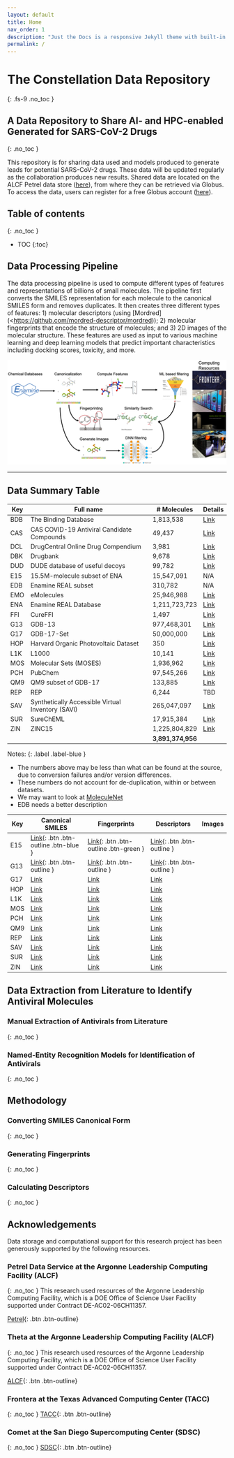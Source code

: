 ```yaml
---
layout: default
title: Home
nav_order: 1
description: "Just the Docs is a responsive Jekyll theme with built-in search that is easily customizable and hosted on GitHub Pages."
permalink: /
---
```


# The Constellation Data Repository
{: .fs-9 .no_toc }

## A Data Repository to Share AI- and HPC-enabled Generated for SARS-CoV-2 Drugs
{: .no_toc }

This repository is for sharing data used and models produced to generate leads for potential SARS-CoV-2 drugs. These data will be updated regularly as the collaboration produces new results. Shared data are located on the ALCF Petrel data store ([here](https://app.globus.org/file-manager?origin_id=a386b552-6086-11ea-9688-0e56c063f437&origin_path=%2F)), from where they can be retrieved via Globus. To access the data, users can register for a free Globus account ([here](<https://www.globus.org>)).

## Table of contents
{: .no_toc }

* TOC
{:toc}

## Data Processing Pipeline
The data processing pipeline is used to compute different types of features and representations of billions of small molecules.  The pipeline first converts the SMILES representation for each molecule to the canonical SMILES form and removes duplicates. It then creates three different types of features: 1) molecular descriptors (using [Mordred](<https://github.com/mordred-descriptor/mordred));  2) molecular fingerprints that encode the structure of molecules; and 3) 2D images of the molecular structure.  These features are used as input to various machine learning and deep learning models that predict important characteristics including docking scores, toxicity, and more.

![Data processing pipeline](./assets/images/pipeline.png)

---

## Data Summary Table

Key | Full name | # Molecules | Details
----- | --- | --- | --- 
BDB | The Binding Database | 1,813,538 | [Link](https://www.bindingdb.org/bind/index.jsp)
CAS | CAS COVID-19 Antiviral Candidate Compounds | 49,437 | [Link](https://www.cas.org/covid-19-antiviral-compounds-dataset)
DCL | DrugCentral Online Drug Compendium | 3,981 | [Link](http://drugcentral.org)
DBK | Drugbank | 9,678 | [Link](https://www.drugbank.ca)
DUD | DUDE database of useful decoys | 99,782 | [Link](http://dude.docking.org)
E15 | 15.5M-molecule subset of ENA | 15,547,091 | N/A
EDB | Enamine REAL subset | 310,782 | N/A
EMO | eMolecules | 25,946,988 | [Link](https://www.emolecules.com/info/products-data-downloads.html)
ENA | Enamine REAL Database | 1,211,723,723 | [Link](https://enamine.net/library-synthesis/real-compounds/real-database)
FFI | CureFFI | 1,497 | [Link](https://www.cureffi.org/2013/10/04/list-of-fda-approved-drugs-and-cns-drugs-with-smiles/)
G13 | GDB-13| 977,468,301 | [Link](http://gdb.unibe.ch/downloads/)
G17 | GDB-17-Set| 50,000,000 | [Link](http://gdb.unibe.ch/downloads/)
HOP | Harvard Organic Photovoltaic Dataset | 350 | [Link](https://www.nature.com/articles/sdata201686)
L1K | L1000 | 10,141 | [Link](http://www.lincsproject.org)
MOS | Molecular Sets (MOSES) | 1,936,962 | [Link](https://github.com/molecularsets/moses)
PCH | PubChem | 97,545,266 | [Link](https://www.ncbi.nlm.nih.gov/guide/data-software/)
QM9 | QM9 subset of GDB-17 | 133,885 | [Link](http://quantum-machine.org/datasets/)
REP | REP | 6,244 | TBD
SAV | Synthetically Accessible Virtual Inventory (SAVI) | 265,047,097 | [Link](https://cactus.nci.nih.gov/download/savi_download/)
SUR | SureChEML | 17,915,384 | [Link](https://surechembl.org/)
ZIN | ZINC15 | 1,225,804,829 | [Link](http://zinc15.docking.org)
    |        | **3,891,374,956** |

Notes:
{: .label .label-blue }
* The numbers above may be less than what can be found at the source, due to conversion failures and/or version differences.
* These numbers do not account for de-duplication, within or between datasets.
* We may want to look at [MoleculeNet](http://moleculenet.ai/datasets-1)
* EDB needs a better description


Key | Canonical SMILES | Fingerprints | Descriptors | Images
----- | --- | --- | ---  | ---
E15 | [Link](https://app.globus.org/file-manager?origin_id=a386b552-6086-11ea-9688-0e56c063f437&origin_path=%2Fdata%2Fdescriptors%2FDrunkBank_descriptors%2F){: .btn .btn-outline .btn-blue } | [Link](https://app.globus.org/file-manager?origin_id=a386b552-6086-11ea-9688-0e56c063f437&origin_path=%2Fdata%2Fdescriptors%2FDrunkBank_descriptors%2F){: .btn .btn-outline .btn-green } | [Link](https://app.globus.org/file-manager?origin_id=a386b552-6086-11ea-9688-0e56c063f437&origin_path=%2Fdata%2Fdescriptors%2FDrunkBank_descriptors%2F){: .btn .btn-outline }
G13 | [Link](https://app.globus.org/file-manager?origin_id=a386b552-6086-11ea-9688-0e56c063f437&origin_path=%2Fdata%2Fdescriptors%2FDrunkBank_descriptors%2F){: .btn .btn-outline } | [Link](https://app.globus.org/file-manager?origin_id=a386b552-6086-11ea-9688-0e56c063f437&origin_path=%2Fdata%2Fdescriptors%2FDrunkBank_descriptors%2F){: .btn .btn-outline } | [Link](https://app.globus.org/file-manager?origin_id=a386b552-6086-11ea-9688-0e56c063f437&origin_path=%2Fdata%2Fdescriptors%2FDrunkBank_descriptors%2F){: .btn .btn-outline }
G17 | [Link](https://app.globus.org/file-manager?origin_id=a386b552-6086-11ea-9688-0e56c063f437&origin_path=%2Fdata%2Fdescriptors%2FDrunkBank_descriptors%2F) | [Link](https://app.globus.org/file-manager?origin_id=a386b552-6086-11ea-9688-0e56c063f437&origin_path=%2Fdata%2Fdescriptors%2FDrunkBank_descriptors%2F) | [Link](https://app.globus.org/file-manager?origin_id=a386b552-6086-11ea-9688-0e56c063f437&origin_path=%2Fdata%2Fdescriptors%2FDrunkBank_descriptors%2F)
HOP | [Link](https://app.globus.org/file-manager?origin_id=a386b552-6086-11ea-9688-0e56c063f437&origin_path=%2Fdata%2Fdescriptors%2FDrunkBank_descriptors%2F) | [Link](https://app.globus.org/file-manager?origin_id=a386b552-6086-11ea-9688-0e56c063f437&origin_path=%2Fdata%2Fdescriptors%2FDrunkBank_descriptors%2F) | [Link](https://app.globus.org/file-manager?origin_id=a386b552-6086-11ea-9688-0e56c063f437&origin_path=%2Fdata%2Fdescriptors%2FDrunkBank_descriptors%2F)
L1K | [Link](https://app.globus.org/file-manager?origin_id=a386b552-6086-11ea-9688-0e56c063f437&origin_path=%2Fdata%2Fdescriptors%2FDrunkBank_descriptors%2F) | [Link](https://app.globus.org/file-manager?origin_id=a386b552-6086-11ea-9688-0e56c063f437&origin_path=%2Fdata%2Fdescriptors%2FDrunkBank_descriptors%2F) | [Link](https://app.globus.org/file-manager?origin_id=a386b552-6086-11ea-9688-0e56c063f437&origin_path=%2Fdata%2Fdescriptors%2FDrunkBank_descriptors%2F)
MOS | [Link](https://app.globus.org/file-manager?origin_id=a386b552-6086-11ea-9688-0e56c063f437&origin_path=%2Fdata%2Fdescriptors%2FDrunkBank_descriptors%2F) | [Link](https://app.globus.org/file-manager?origin_id=a386b552-6086-11ea-9688-0e56c063f437&origin_path=%2Fdata%2Fdescriptors%2FDrunkBank_descriptors%2F) | [Link](https://app.globus.org/file-manager?origin_id=a386b552-6086-11ea-9688-0e56c063f437&origin_path=%2Fdata%2Fdescriptors%2FDrunkBank_descriptors%2F)
PCH | [Link](https://app.globus.org/file-manager?origin_id=a386b552-6086-11ea-9688-0e56c063f437&origin_path=%2Fdata%2Fdescriptors%2FDrunkBank_descriptors%2F) | [Link](https://app.globus.org/file-manager?origin_id=a386b552-6086-11ea-9688-0e56c063f437&origin_path=%2Fdata%2Fdescriptors%2FDrunkBank_descriptors%2F) | [Link](https://app.globus.org/file-manager?origin_id=a386b552-6086-11ea-9688-0e56c063f437&origin_path=%2Fdata%2Fdescriptors%2FDrunkBank_descriptors%2F)
QM9 | [Link](https://app.globus.org/file-manager?origin_id=a386b552-6086-11ea-9688-0e56c063f437&origin_path=%2Fdata%2Fdescriptors%2FDrunkBank_descriptors%2F) | [Link](https://app.globus.org/file-manager?origin_id=a386b552-6086-11ea-9688-0e56c063f437&origin_path=%2Fdata%2Fdescriptors%2FDrunkBank_descriptors%2F) | [Link](https://app.globus.org/file-manager?origin_id=a386b552-6086-11ea-9688-0e56c063f437&origin_path=%2Fdata%2Fdescriptors%2FDrunkBank_descriptors%2F)
REP | [Link](https://app.globus.org/file-manager?origin_id=a386b552-6086-11ea-9688-0e56c063f437&origin_path=%2Fdata%2Fdescriptors%2FDrunkBank_descriptors%2F) | [Link](https://app.globus.org/file-manager?origin_id=a386b552-6086-11ea-9688-0e56c063f437&origin_path=%2Fdata%2Fdescriptors%2FDrunkBank_descriptors%2F) | [Link](https://app.globus.org/file-manager?origin_id=a386b552-6086-11ea-9688-0e56c063f437&origin_path=%2Fdata%2Fdescriptors%2FDrunkBank_descriptors%2F)
SAV | [Link](https://app.globus.org/file-manager?origin_id=a386b552-6086-11ea-9688-0e56c063f437&origin_path=%2Fdata%2Fdescriptors%2FDrunkBank_descriptors%2F) | [Link](https://app.globus.org/file-manager?origin_id=a386b552-6086-11ea-9688-0e56c063f437&origin_path=%2Fdata%2Fdescriptors%2FDrunkBank_descriptors%2F) | [Link](https://app.globus.org/file-manager?origin_id=a386b552-6086-11ea-9688-0e56c063f437&origin_path=%2Fdata%2Fdescriptors%2FDrunkBank_descriptors%2F)
SUR | [Link](https://app.globus.org/file-manager?origin_id=a386b552-6086-11ea-9688-0e56c063f437&origin_path=%2Fdata%2Fdescriptors%2FDrunkBank_descriptors%2F) | [Link](https://app.globus.org/file-manager?origin_id=a386b552-6086-11ea-9688-0e56c063f437&origin_path=%2Fdata%2Fdescriptors%2FDrunkBank_descriptors%2F) | [Link](https://app.globus.org/file-manager?origin_id=a386b552-6086-11ea-9688-0e56c063f437&origin_path=%2Fdata%2Fdescriptors%2FDrunkBank_descriptors%2F)
ZIN | [Link](https://app.globus.org/file-manager?origin_id=a386b552-6086-11ea-9688-0e56c063f437&origin_path=%2Fdata%2Fdescriptors%2FDrunkBank_descriptors%2F) | [Link](https://app.globus.org/file-manager?origin_id=a386b552-6086-11ea-9688-0e56c063f437&origin_path=%2Fdata%2Fdescriptors%2FDrunkBank_descriptors%2F) | [Link](https://app.globus.org/file-manager?origin_id=a386b552-6086-11ea-9688-0e56c063f437&origin_path=%2Fdata%2Fdescriptors%2FDrunkBank_descriptors%2F)

##  Data Extraction from Literature to Identify Antiviral Molecules

### Manual Extraction of Antivirals from Literature
{: .no_toc }


### Named-Entity Recognition Models for Identification of Antivirals
{: .no_toc }




## Methodology

### Converting SMILES Canonical Form
{: .no_toc }



### Generating Fingerprints
{: .no_toc }



### Calculating Descriptors
{: .no_toc }


<!-- ## Contributing
Information on how to contribute to this project will be added shortly. -->

## Acknowledgements

Data storage and computational support for this research project has been generously supported by the following resources.

### Petrel Data Service at the Argonne Leadership Computing Facility (ALCF)
{: .no_toc }
This research used resources of the Argonne Leadership Computing Facility, which is a DOE Office of Science User Facility supported under Contract DE-AC02-06CH11357.

[Petrel](https://press3.mcs.anl.gov/petrel/){: .btn .btn-outline}

### Theta at the Argonne Leadership Computing Facility (ALCF)
{: .no_toc }
This research used resources of the Argonne Leadership Computing Facility, which is a DOE Office of Science User Facility supported under Contract DE-AC02-06CH11357.

[ALCF](https://www.alcf.anl.gov){: .btn .btn-outline}


### Frontera at the Texas Advanced Computing Center (TACC)
{: .no_toc }
[TACC](https://www.tacc.utexas.edu){: .btn .btn-outline}


### Comet at the San Diego Supercomputing Center (SDSC)
{: .no_toc }
[SDSC](https://www.sdsc.edu){: .btn .btn-outline}

